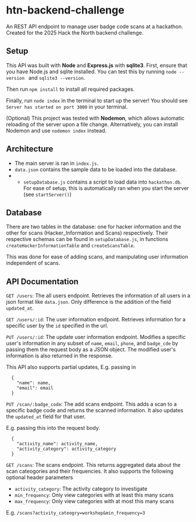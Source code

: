 # htn-backend-challenge

An REST API endpoint to manage user badge code scans at a hackathon. Created for the 2025 Hack the North backend challenge.

## Setup

This API was built with **Node** and **Express.js** with **sqlite3**. First, ensure that you have Node.js and sqlite installed. You can test this by running `node --version ` and `sqlite3 --version`.

Then run `npm install` to install all required packages.

Finally, run `node index` in the terminal to start up the server! You should see `Server has started on port 3000` in your terminal.

(Optional) This project was tested with **Nodemon**, which allows automatic reloading of the server upon a file change. Alternatively, you can install Nodemon and use `nodemon index` instead.

## Architecture
* The main server is ran in `index.js`.
* `data.json` contains the sample data to be loaded into the database.
* * `setupDatabase.js` contains a script to load data into `hackathon.db`. For ease of setup, this is automatically ran when you start the server (see `startServer()`)

## Database
There are two tables in the database: one for hacker information and the other for scans (Hacker_Information and Scans) respectively. Their respective schemas can be found in `setupDatabase.js`, in functions `createHackerInformationTable` and `createScansTable`. 

This was done for ease of adding scans, and manipulating user information independent of scans.

 
## API Documentation
`GET /users`: The all users endpoint. Retrieves the information of all users in a json format like `data.json`. Only difference is the addition of the field `updated_at`.

`GET /users/:id`: The user information endpoint. Retrieves information for a specific user by the `id` specified in the url.

`PUT /users/:id`: The update user information endpoint. Modifies a specific user's information in any subset of `name`, `email`, `phone`, and `badge_cde` by passing them the request body as a JSON object. The modified user's information is also returned in the response.

This API also supports partial updates, E.g. passing in
```
  {
    "name": name,
    "email": email
  }
```

`PUT /scan/:badge_code`: The add scans endpoint. This adds a scan to a specific badge code and returns the scanned information. It also updates the `updated_at` field for that user. 

E.g. passing this into the request body.
```
  {
    "activity_name": activity_name,
    "activity_category": activity_category
  }
```


`GET /scans`: The scans endpoint. This returns aggregated data about the scan cateogories and their frequencies. It also supports the following optional header parameters
* `activity_category`: The activity category to investigate
* `min_frequency`: Only view categories with at least this many scans
* `max_frequency`: Only view categories with at most this many scans

E.g. `/scans?activity_cateogry=workshop&min_frequency=3`

